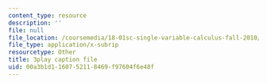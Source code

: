 ```yaml
---
content_type: resource
description: ''
file: null
file_location: /coursemedia/18-01sc-single-variable-calculus-fall-2010/00a3b1d1160752118469f97604f6e48f_9YgOmJdom6o.vtt
file_type: application/x-subrip
resourcetype: Other
title: 3play caption file
uid: 00a3b1d1-1607-5211-8469-f97604f6e48f
---
```

